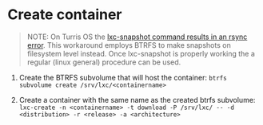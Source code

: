 # Create container

> NOTE: On Turris OS the [lxc-snapshot command results in an rsync error][1]. This workaround employs BTRFS to make snapshots on filesystem level instead. Once lxc-snapshot is properly working the a regular (linux general) procedure can be used.

1. Create the BTRFS subvolume that will host the container: `btrfs subvolume create /srv/lxc/<containername>`

2. Create a container with the same name as the created btrfs subvolume: `lxc-create -n <containername> -t download -P /srv/lxc/ -- -d <distribution> -r <release> -a <architecture>`

<!-- REFERENCES -->
[1]:https://www.turris.cz/doc/en/howto/lxc